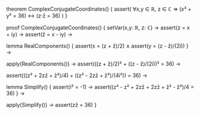 theorem ComplexConjugateCoordinates() {
  assert(
    ∀x,y ∈ ℝ, z ∈ ℂ ⇒ 
    (x² + y² = 36) ↔ (z⋅z̄ = 36)
  )
}

proof ComplexConjugateCoordinates() {
  setVar(x,y: ℝ, z: ℂ) →
  assert(z = x + iy) →
  assert(z̄ = x - iy) →
  
  lemma RealComponents() {
    assert(x = (z + z̄)/2) ∧
    assert(y = (z - z̄)/(2i))
  } →
  
  apply(RealComponents()) →
  assert(((z + z̄)/2)² + ((z - z̄)/(2i))² = 36) →
  
  assert(((z² + 2zz̄ + z̄²)/4) + ((z² - 2zz̄ + z̄²)/(4i²)) = 36) →
  
  lemma Simplify() {
    assert(i² = -1) →
    assert((z² - z² + 2zz̄ + 2zz̄ + z̄² - z̄²)/4 = 36)
  } →
  
  apply(Simplify()) →
  assert(zz̄ = 36)
}